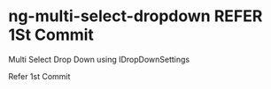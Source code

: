 # ng-multi-select-dropdown REFER 1St Commit 
Multi Select Drop Down using IDropDownSettings


Refer 1st Commit 
